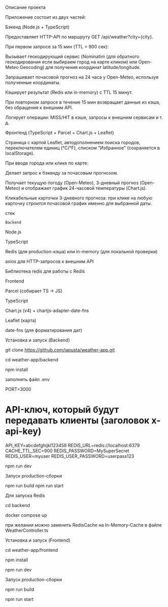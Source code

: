 Описание проекта

Приложение состоит из двух частей:

Бэкенд (Node.js + TypeScript)

Предоставляет HTTP-API по маршруту GET /api/weather?city={city}.

При первом запросе за 15 мин (TTL = 900 сек):

Вызывает геокодирующий сервис (Nominatim (для обратного геокодирования если выбираем город на карте кликом) или Open-Meteo Geocoding) для получения координат latitude/longitude.

Запрашивает почасовой прогноз на 24 часа у Open-Meteo, используя полученные координаты.

Кэширует результат (Redis или in-memory) с TTL 15 минут.

При повторном запросе в течение 15 мин возвращает данные из кэша, без обращения к внешним API.

Логирует операции: MISS/HIT в кэше, запросы к внешним сервисам и т. д.

Фронтенд (TypeScript + Parcel + Chart.js + Leaflet)

Страница с картой Leaflet, автодополнением поиска городов, переключателем единиц (°C/°F), списком "Избранное" (сохраняется в localStorage).

При вводе города или клике по карте:

Делает запрос к бэкенду за почасовым прогнозом.

Получает текущую погоду (Open-Meteo), 3-дневный прогноз (Open-Meteo) и отображает график 24-часовой температуры (Chart.js).

Кликабельные карточки 3-дневного прогноза: при клике на любую карточку строится почасовой график именно для выбранной даты.

стек

```Backend```

Node.js 

TypeScript

Redis (для production-кэша) или in-memory (для локальной проверки)

axios для HTTP-запросов к внешним API

Библиотека redis для работы с Redis



Frontend

Parcel (собирает TS → JS)

TypeScript

Chart.js (v4) + chartjs-adapter-date-fns

Leaflet (карта)

date-fns (для форматирования дат)

Установка и запуск (Backend)

git clone https://github.com/japusta/weather-app.git

cd weather-app/backend

npm install

заполнить файл .env

PORT=3000
# API-ключ, который будут передавать клиенты (заголовок x-api-key)
API_KEY=abcdefghijkl123456
REDIS_URL=redis://localhost:6379
CACHE_TTL_SEC=900
REDIS_PASSWORD=MySuperSecret
REDIS_USER=myuser
REDIS_USER_PASSWORD=userpass123

npm run dev

Запуск production-сборки

npm run build
npm run start

Для запуска Redis

cd backend

docker compose up

при желании можно заменить RedisCache на In-Memory-Cache в файле WeatherController.ts


Установка и запуск (Frontend)

cd weather-app/frontend

npm install

npm run dev

Запуск production-сборки

npm run build

npm run start
